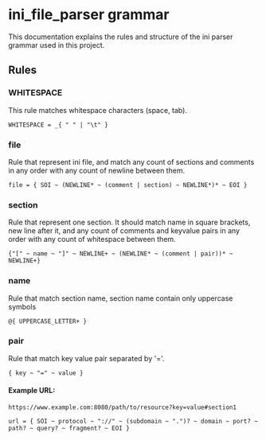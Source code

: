 # ini_file_parser grammar

This documentation explains the rules and structure of the ini parser grammar used in this project.

## Rules

### WHITESPACE
This rule matches whitespace characters (space, tab).

```pest
WHITESPACE = _{ " " | "\t" }
```

### file
Rule that represent ini file, and match any count of sections and comments in any order with any count of newline between them.

```pest
file = { SOI ~ (NEWLINE* ~ (comment | section) ~ NEWLINE*)* ~ EOI }
```

### section
Rule that represent one section. It should match name in square brackets, new line after it, and any count of comments and keyvalue pairs in any order with any count of whitespace between them.

```pest
{"[" ~ name ~ "]" ~ NEWLINE+ ~ (NEWLINE* ~ (comment | pair))* ~ NEWLINE+}
```

### name
Rule that match section name, section name contain only uppercase symbols

```
@{ UPPERCASE_LETTER+ }
```

### pair
Rule that match key value pair separated by '='.

```
{ key ~ "=" ~ value }
```

#### Example URL:
```
https://www.example.com:8080/path/to/resource?key=value#section1
```

```pest
url = { SOI ~ protocol ~ "://" ~ (subdomain ~ ".")? ~ domain ~ port? ~ path? ~ query? ~ fragment? ~ EOI }
```